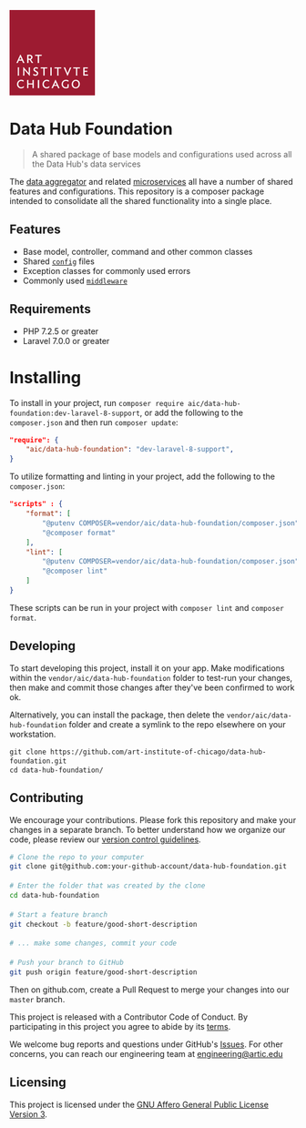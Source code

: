 ![Art Institute of Chicago](https://raw.githubusercontent.com/Art-Institute-of-Chicago/template/master/aic-logo.gif)

# Data Hub Foundation
> A shared package of base models and configurations used across all the Data Hub's data services

The [data aggregator](https://github.com/art-institute-of-chicago/data-aggregator) and related [microservices](https://github.com/art-institute-of-chicago/?q=data*&type=&language=) all have a number of shared features and configurations. This repository is a composer package intended to consolidate all the shared functionality into a single place.

## Features

* Base model, controller, command and other common classes
* Shared [`config`](config) files
* Exception classes for commonly used errors
* Commonly used [`middleware`](src/Middleware)

## Requirements

* PHP 7.2.5 or greater
* Laravel 7.0.0 or greater

# Installing

To install in your project, run
`composer require aic/data-hub-foundation:dev-laravel-8-support`, or add the
following to the `composer.json` and then run `composer update`:
```json
"require": {
    "aic/data-hub-foundation": "dev-laravel-8-support",
}
```

To utilize formatting and linting in your project, add the following to the
`composer.json`:
```json
"scripts" : {
    "format": [
        "@putenv COMPOSER=vendor/aic/data-hub-foundation/composer.json",
        "@composer format"
    ],
    "lint": [
        "@putenv COMPOSER=vendor/aic/data-hub-foundation/composer.json",
        "@composer lint"
    ]
}
```
These scripts can be run in your project  with `composer lint` and
`composer format`.

## Developing

To start developing this project, install it on your app. Make modifications within the `vendor/aic/data-hub-foundation` folder to test-run your changes, then make and commit those changes after they've been confirmed to work ok.

Alternatively, you can install the package, then delete the `vendor/aic/data-hub-foundation` folder and create a symlink to the repo elsewhere on your workstation.

```shell
git clone https://github.com/art-institute-of-chicago/data-hub-foundation.git
cd data-hub-foundation/
```

## Contributing

We encourage your contributions. Please fork this repository and make your changes in a separate branch. To better understand how we organize our code, please review our [version control guidelines](https://docs.google.com/document/d/1B-27HBUc6LDYHwvxp3ILUcPTo67VFIGwo5Hiq4J9Jjw).

```bash
# Clone the repo to your computer
git clone git@github.com:your-github-account/data-hub-foundation.git

# Enter the folder that was created by the clone
cd data-hub-foundation

# Start a feature branch
git checkout -b feature/good-short-description

# ... make some changes, commit your code

# Push your branch to GitHub
git push origin feature/good-short-description
```

Then on github.com, create a Pull Request to merge your changes into our
`master` branch.

This project is released with a Contributor Code of Conduct. By participating in
this project you agree to abide by its [terms](CODE_OF_CONDUCT.md).

We welcome bug reports and questions under GitHub's [Issues](issues). For other concerns, you can reach our engineering team at [engineering@artic.edu](mailto:engineering@artic.edu)

## Licensing

This project is licensed under the [GNU Affero General Public License
Version 3](LICENSE).
